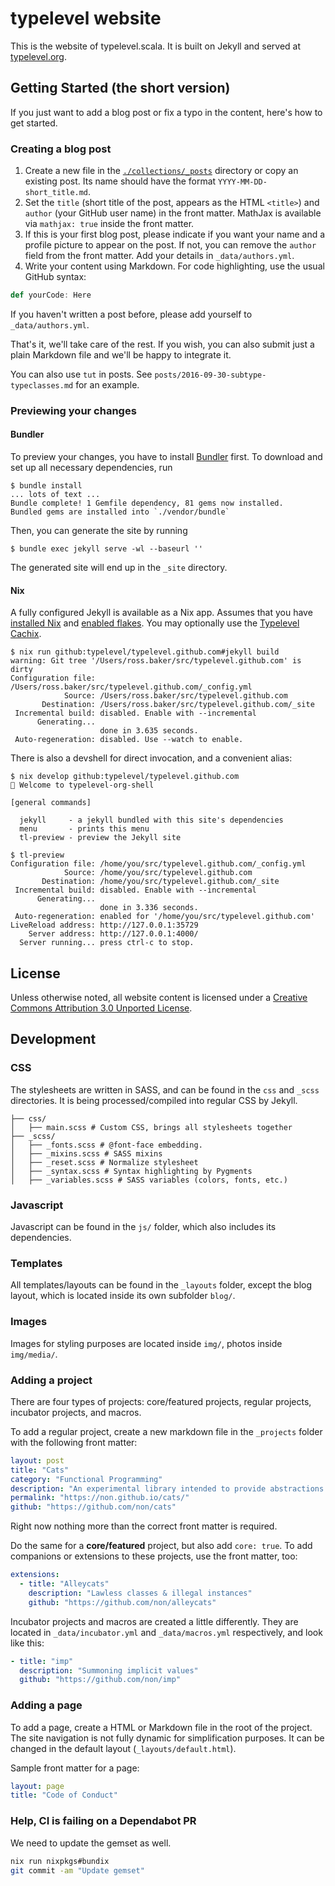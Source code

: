 typelevel website
=================

This is the website of typelevel.scala. It is built on Jekyll and served at [typelevel.org](https://typelevel.org).

## Getting Started (the short version)

If you just want to add a blog post or fix a typo in the content, here's how to get started.

### Creating a blog post

1. Create a new file in the [`./collections/_posts`](./collections/_posts/) directory or copy an existing post. Its name should have the format `YYYY-MM-DD-short_title.md`.
2. Set the `title` (short title of the post, appears as the HTML `<title>`) and `author` (your GitHub user name) in the front matter. MathJax is available via `mathjax: true` inside the front matter.
3. If this is your first blog post, please indicate if you want your name and a profile picture to appear on the post. If not, you can remove the `author` field from the front matter. Add your details in `_data/authors.yml`.
4. Write your content using Markdown. For code highlighting, use the usual GitHub syntax:

```scala
def yourCode: Here
```

If you haven't written a post before, please add yourself to `_data/authors.yml`.

That's it, we'll take care of the rest. If you wish, you can also submit just a plain Markdown file and we'll be happy to integrate it.

You can also use `tut` in posts. See `posts/2016-09-30-subtype-typeclasses.md` for an example.

### Previewing your changes

#### Bundler

To preview your changes, you have to install [Bundler](https://bundler.io/) first.
To download and set up all necessary dependencies, run

```console
$ bundle install
... lots of text ...
Bundle complete! 1 Gemfile dependency, 81 gems now installed.
Bundled gems are installed into `./vendor/bundle`
```

Then, you can generate the site by running

```console
$ bundle exec jekyll serve -wl --baseurl ''
```

The generated site will end up in the `_site` directory.

#### Nix

A fully configured Jekyll is available as a Nix app.  Assumes that you have [installed Nix](https://nixos.org/download.html) and [enabled flakes](https://nixos.wiki/wiki/Flakes#Installing_flakes).  You may optionally use the [Typelevel Cachix](https://app.cachix.org/cache/typelevel#pull).

```console
$ nix run github:typelevel/typelevel.github.com#jekyll build
warning: Git tree '/Users/ross.baker/src/typelevel.github.com' is dirty
Configuration file: /Users/ross.baker/src/typelevel.github.com/_config.yml
            Source: /Users/ross.baker/src/typelevel.github.com
       Destination: /Users/ross.baker/src/typelevel.github.com/_site
 Incremental build: disabled. Enable with --incremental
      Generating...
                    done in 3.635 seconds.
 Auto-regeneration: disabled. Use --watch to enable.
```

There is also a devshell for direct invocation, and a convenient alias:

```console
$ nix develop github:typelevel/typelevel.github.com
🔨 Welcome to typelevel-org-shell

[general commands]

  jekyll     - a jekyll bundled with this site's dependencies
  menu       - prints this menu
  tl-preview - preview the Jekyll site

$ tl-preview
Configuration file: /home/you/src/typelevel.github.com/_config.yml
            Source: /home/you/src/typelevel.github.com
       Destination: /home/you/src/typelevel.github.com/_site
 Incremental build: disabled. Enable with --incremental
      Generating...
                    done in 3.336 seconds.
 Auto-regeneration: enabled for '/home/you/src/typelevel.github.com'
LiveReload address: http://127.0.0.1:35729
    Server address: http://127.0.0.1:4000/
  Server running... press ctrl-c to stop.
```



## License

Unless otherwise noted, all website content is licensed under a [Creative Commons Attribution 3.0 Unported License](https://creativecommons.org/licenses/by/3.0/deed.en_US).

## Development

### CSS

The stylesheets are written in SASS, and can be found in the `css` and `_scss` directories.
It is being processed/compiled into regular CSS by Jekyll.

```
├── css/
│   ├── main.scss # Custom CSS, brings all stylesheets together
├── _scss/
│   ├── _fonts.scss # @font-face embedding.
│   ├── _mixins.scss # SASS mixins
│   ├── _reset.scss # Normalize stylesheet
│   ├── _syntax.scss # Syntax highlighting by Pygments
│   ├── _variables.scss # SASS variables (colors, fonts, etc.)
```

### Javascript

Javascript can be found in the `js/` folder, which also includes its dependencies.

### Templates

All templates/layouts can be found in the `_layouts` folder, except the blog layout, which is located inside its own subfolder `blog/`.

### Images

Images for styling purposes are located inside `img/`, photos inside `img/media/`.

### Adding a project

There are four types of projects: core/featured projects, regular projects, incubator projects, and macros.

To add a regular project, create a new markdown file in the `_projects` folder with the following front matter:

```yml
layout: post
title: "Cats"
category: "Functional Programming"
description: "An experimental library intended to provide abstractions for functional programming in Scala, leveraging its unique features. Design goals are approachability, modularity, documentation and efficiency."
permalink: "https://non.github.io/cats/"
github: "https://github.com/non/cats"
```

Right now nothing more than the correct front matter is required.

Do the same for a **core/featured** project, but also add `core: true`.
To add companions or extensions to these projects, use the front matter, too:

```yml
extensions:
  - title: "Alleycats"
    description: "Lawless classes & illegal instances"
    github: "https://github.com/non/alleycats"
```

Incubator projects and macros are created a little differently. They are located in `_data/incubator.yml` and `_data/macros.yml` respectively, and look like this:

```yml
- title: "imp"
  description: "Summoning implicit values"
  github: "https://github.com/non/imp"
```

### Adding a page

To add a page, create a HTML or Markdown file in the root of the project. The site navigation is not fully dynamic for simplification purposes. It can be changed in the default layout (`_layouts/default.html`).

Sample front matter for a page:

```yml
layout: page
title: "Code of Conduct"
```

### Help, CI is failing on a Dependabot PR

We need to update the gemset as well.

```sh
nix run nixpkgs#bundix
git commit -am "Update gemset"
```
